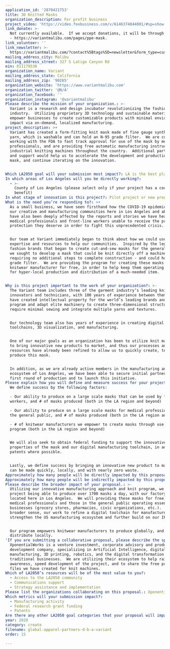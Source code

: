 ```yaml
---
application_id: '2870421753'
title: 3D Knitted Masks
organization_description: For profit business
project_video: 'https://video.foxbusiness.com/v/6146374844001/#sp=show-clips'
link_donate: >-
  Not currently available.  If we accept donations, it will be through this link
  - https://variantmalibu.com/pages/ppe-mask.
link_volunteer: ''
link_newsletter: >-
  https://variantmalibu.com/?contact%5Btags%5D=newsletter&form_type=customer#contact_form
mailing_address_city: Malibu
mailing_address_street: 327 S Latigo Canyon Rd
ein: 81­1179538
organization_name: Variant
mailing_address_state: California
mailing_address_zip: '90265'
organization_website: 'https://www.variantmalibu.com'
organization_twitter: '@N/A'
organization_facebook: ''
organization_instagram: '@variantmalibu'
Please describe the mission of your organization.: >-
  Variant is a research and design incubator revolutionizing the fashion
  industry.  Utilizing proprietary 3D technology and sustainable materials, we
  empower businesses to create customizable products with minimal environmental
  impact via on-demand, localized manufacturing.
project_description: >+
  Variant has created a form-fitting knit mask made of fine gauge synthetic
  yarn, which is washable and can hold an N-95 grade filter.  We are currently
  working with the FDA to fast track approval for use of the mask by medical
  professionals, and are providing free automatic manufacturing instructions to
  industrial knitting machines throughout the country.  Additional partnerships
  and support would help us to accelerate the development and production of the
  mask, and continue iterating on the innovation.     


Which LA2050 goal will your submission most impact?: LA is the best place to CREATE
In which areas of Los Angeles will you be directly working?:
  - >-
    County of Los Angeles (please select only if your project has a countywide
    benefit)
In what stage of innovation is this project?: Pilot project or new program (testing or implementing a new idea)
What is the need you’re responding to?: >+
  As a small business, we have seen firsthand how the COVID-19 epidemic has hurt
  our creative and manufacturing communities here in Los Angeles and abroad.  We
  have also been deeply affected by the reports and stories we have heard from
  medical professionals and front-line workers unable to receive the proper
  protection they deserve in order to fight this unprecedented crisis.  


  Our team at Variant immediately began to think about how we could use our
  expertise and resources to help our communities.  Inspired by the legion of
  fashion brands that began to create cut-and-sew masks for the general public,
  we sought to develop a mask that could be knit directly off a machine -
  requiring no additional steps to complete construction - and could hold an N95
  grade filter.  We are providing the program for creating these masks to any
  knitwear manufacturer for free, in order to help keep them operating and allow
  for hyper-local production and distribution of a much-needed item.


Why is this project important to the work of your organization?: >-
  The Variant team includes three of the garment industry’s leading knitwear
  innovators and technicians, with 100 years of experience between them.  They
  have created intellectual property for the world’s leading brands and can
  program and adapt elite machinery to create three-dimensional structures that
  require minimal sewing and integrate multiple yarns and textures.  


  Our technology team also has years of experience in creating digital
  toolchains, 3D visualization, and manufacturing.  


  One of our major goals as an organization has been to utilize knit machinery
  to bring innovative new products to market, and thus our processes and
  resources have already been refined to allow us to quickly create, test, and
  produce this mask.  


  In addition, as we are already active members in the manufacturing and tech
  ecosystem of Los Angeles, we have been able to secure initial partners for our
  first round of production and to launch this initiative.
Please explain how you will define and measure success for your project.: >
  We define success by the following factors:

  - Our ability to produce on a large scale masks that can be used by front-line
  workers, and # of masks produced (both in the LA region and beyond)

  - Our ability to produce on a large scale masks for medical professionals, and
  the general public, and # of masks produced (both in the LA region and beyond)

  - # of knitwear manufacturers we empower to create masks through use of our
  program (both in the LA region and beyond)


  We will also seek to obtain federal funding to support the innovative
  properties of the mask and our digital manufacturing toolchain, in addition to
  patents where possible.


  Lastly, we define success by bringing an innovative new product to market that
  can be made quickly, locally, and with nearly zero waste.
Approximately how many people will be directly impacted by this proposal?: '1000'
Approximately how many people will be indirectly impacted by this proposal?: '100000'
Please describe the broader impact of your proposal.: >-
  Utilizing our innovative manufacturing approach and knit program, we initially
  project being able to produce over 1700 masks a day, with our factory partners
  located here in Los Angeles.  We will providing these masks for free, to
  medical professionals and those in the general public operating essential
  businesses (grocery stores, pharmacies, civic organizations, etc.).  On a
  broader sense, our work to refine a digital toolchain for manufacturers will
  strengthen the US manufacturing ecosystem and further build on our IP.  


  Our program empowers knitwear manufacturers to produce globally, and
  distribute locally.
'If you are submitting a collaborative proposal, please describe the specific role of partner organizations in the project.': >-
  XponentialWorks is a venture investment, corporate advisory and product
  development company, specializing in Artificial Intelligence, digital
  manufacturing, 3D printing, robotics, and the digital transformation of
  traditional businesses.  We are utilizing their ecosystem to help raise
  awareness, speed development of the project, and to share the free program
  files we have created for knit machines.
Which of LA2050’s resources will be of the most value to you?:
  - Access to the LA2050 community
  - Communications support
  - Strategy assistance and implementation
Please list the organizations collaborating on this proposal.: XponentialWorks
Which metrics will your submission impact?:
  - Manufacturing activity
  - Federal research grant funding
  - Patents
Are there any other LA2050 goal categories that your proposal will impact?: []
year: 2020
category: create
filename: global-apparel-partners-d-b-a-variant
order: 15

---
```

